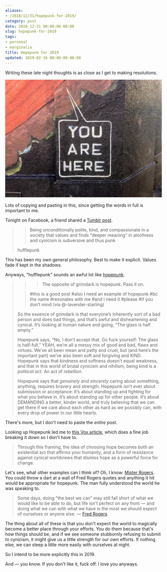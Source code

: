 ```yaml
---
aliases:
- /2018/12/31/hopepunk-for-2019/
category: post
date: 2018-12-31 00:00:00-08:00
slug: hopepunk-for-2019
tags:
- personal
- marginalia
title: Hopepunk for 2019
updated: 2019-02-16 00:00:00-08:00
---
```


Writing these late night thoughts is as close as I get to making resolutions.

<!--more-->

![attachments/img/2018/cover-2018-12-31.jpg](../../../attachments/img/2018/cover-2018-12-31.jpg)

Lots of copying and pasting in this, since getting the words in full is important to me.

Tonight on Facebook, a friend shared a [Tumblr post](http://heartlessharless.tumblr.com/post/133490414240/alycs-being-unconditionally-polite-kind-and).

 > 
 >  > 
 >  > Being unconditionally polite, kind, and compassionate in a society that values and finds “deeper meaning” in aloofness and cynicism is subversive and thus punk
 > 
 > hufflepunk

This has been my own general philosophy. Best to make it explicit. Values fade if kept in the shadows.

Anyways, "hufflepunk" sounds an awful lot like [hopepunk](https://ariaste.tumblr.com/post/163500138919/ariaste-the-opposite-of-grimdark-is-hopepunk).

 > 
 >  > 
 >  >  > 
 >  >  > The opposite of grimdark is hopepunk. Pass it on.
 >  > 
 >  > \#this is a good post #also I need an example of hopepunk #bc the name #resonates with me #and I need it
 >  > \#please #if you don’t mind (via @-lavender-starling)
 > 
 > So the essence of grimdark is that everyone’s inherently sort of a bad person and does bad things, and that’s awful and disheartening and cynical. It’s looking at human nature and going, “The glass is half empty.”
 > 
 > Hopepunk says, “No, I don’t accept that. Go fuck yourself: The glass is half-full.”  YEAH, we’re all a messy mix of good and bad, flaws and virtues. We’ve all been mean and petty and cruel, but (and here’s the important part) we’ve also been soft and forgiving and KIND. Hopepunk says that kindness and softness doesn’t equal weakness, and that in this world of brutal cynicism and nihilism, being kind is a *political act*. An act of *rebellion.*
 > 
 > Hopepunk says that *genuinely and sincerely* caring about something, anything, requires bravery and strength. Hopepunk isn’t ever about submission or acceptance: It’s about standing up and fighting for what you believe in. It’s about standing up for other people. It’s about DEMANDING a better, kinder world, and truly believing that we can get there if we care about each other as hard as we possibly can, with every drop of power in our little hearts.

There's more, but I don't need to paste the *entire* post.

Looking up Hopepunk led me to [this Vox article](https://www.vox.com/2018/12/27/18137571/what-is-hopepunk-noblebright-grimdark), which does a fine job breaking it down so I don't have to.

 > 
 > Through this framing, the idea of choosing hope becomes both an existential act that affirms your humanity, and a form of resistance against cynical worldviews that dismiss hope as a powerful force for change.

Let's see, what other examples can I think of? Oh, I know: [Mister Rogers](http://www.pbs.org/parents/rogers). You could throw a dart at a wall of Fred Rogers quotes and anything it hit would be appropriate for hopepunk. The man fully understood the world he was speaking to.

 > 
 > Some days, doing "the best we can" may still fall short of what we would like to be able to do, but life isn't perfect on any front — and doing what we can with what we have is the most we should expect of ourselves or
 > anyone else. — [Fred Rogers](https://www.azquotes.com/quote/895495)

The thing about all of these is that you don't expect the world to magically become a better place through your efforts. You do them because that's how things should be, and if we see someone stubbornly refusing to submit to cynicism, it might give us a little strength for our own efforts. If nothing else, we can sleep a little more easily with ourselves at night.

So I intend to be more explicitly this in 2019.

And — you know. If you don't like it, fuck off. I love you anyways.
